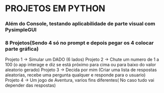 # PROJETOS EM PYTHON

### Além do Console, testando aplicabilidade de parte visual com PysimpleGUI
### 8 Projetos(Sendo 4 só no prompt e depois pegar os 4 colocar parte gráfica)
Projeto 1 -> Simular um DADO (6 lados)
Projeto 2 -> Chute um numero de 1 a 100 (o app interage e diz se está próximo para cima ou para baixo do valor aleatorio gerado)
Projeto 3 -> Decida por mim (Criar uma lista de respostas aleatorias, recebe uma pergunta qualquer e responde para o usuario)
Projeto 4 -> Um jogo de Aventura, varios fins diferentes( No caso tudo vai depender das respostas)
